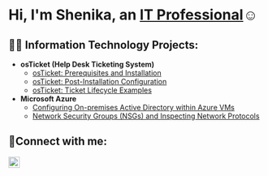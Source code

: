 <h1>Hi, I'm Shenika, an <a href="https://linkedin.com/in/shenikadunn">IT Professional</a>☺</h1>

<h2>👨‍💻 Information Technology Projects:</h2>

- <b>osTicket (Help Desk Ticketing System)</b>
  - [osTicket: Prerequisites and Installation](https://github.com/sndunn31/osticket-prereqs)
  - [osTicket: Post-Installation Configuration](https://github.com/sndunn31/post-install-config)
  - [osTicket: Ticket Lifecycle Examples](https://github.com/sndunn31/ticket-lifecycle)
- <b>Microsoft Azure</b>
  - [Configuring On-premises Active Directory within Azure VMs](https://github.com/sndunn31/configure-ad)
  - [Network Security Groups (NSGs) and Inspecting Network Protocols](https://github.com/joshmadakorcc/azure-network-protocols)

<h2>🤳Connect with me:</h2>

[<img align="left" alt="Josh | LinkedIn" width="22px" src="https://cdn.jsdelivr.net/npm/simple-icons@v3/icons/linkedin.svg" />][linkedin]

[linkedin]: https://www.linkedin.com/in/shenikadunn
